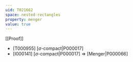 ```yaml
---
uid: T021662
space: nested-rectangles
property: menger
value: true
---
```

[[Proof]]

* [T000955] [$\sigma$-compact|P000017]
* [I000141] [$\sigma$-compact|P000017] => [Menger|P000066]

